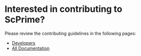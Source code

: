 Interested in contributing to ScPrime?
=======================================

Please review the contributing guidelines in the following pages:
- [Developers](https://gitlab.com/scpcorp/ScPrime/blob/master/doc/Developers.md)
- [All Documentation](https://gitlab.com/scpcorp/ScPrime/tree/master/doc)
